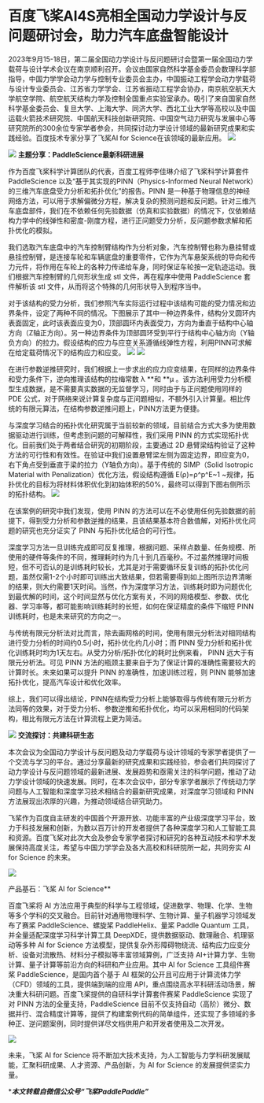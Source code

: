 # 百度飞桨AI4S亮相全国动力学设计与反问题研讨会，助力汽车底盘智能设计

2023年9月15-18日，第二届全国动力学设计与反问题研讨会暨第一届全国动力学载荷与设计学术会议在南京顺利召开。会议由国家自然科学基金委员会数理科学部指导，中国力学学会动力学与控制专业委员会主办，中国振动工程学会动力学载荷与设计专业委员会、江苏省力学学会、江苏省振动工程学会协办，南京航空航天大学航空学院、航空航天结构力学及控制全国重点实验室承办。吸引了来自国家自然科学基金委员会、复旦大学、上海大学、同济大学、西北工业大学等高校以及中国运载火箭技术研究院、中国航天科技创新研究院、中国空气动力研究与发展中心等研究院所的300余位专家学者参会，共同探讨动力学设计领域的最新研究成果和实践经验。百度技术专家分享了飞桨AI for Science在该领域的最新应用。
![](https://pic.imgdb.cn/item/65f122e79f345e8d03c87d28.png)

![](https://pic.imgdb.cn/item/65f122f49f345e8d03c8a493.png)
**主题分享：PaddleScience最新科研进展**

作为百度飞桨科学计算团队的代表，百度工程师李佳琳介绍了飞桨科学计算套件 PaddleScience 以及“基于其实现的PINN（Physics-Informed Neural Network）的三维汽车底盘受力分析和拓扑优化”的报告。PINN 是一种基于物理信息的神经网络方法，可以用于求解偏微分方程，解决复杂的预测问题和反问题。针对三维汽车底盘部件，我们在不依赖任何先验数据（仿真和实验数据）的情况下，仅依赖结构力学中的线弹性和密度-刚度方程，进行正问题受力分析，反问题参数求解和拓扑优化的模拟。

我们选取汽车底盘中的汽车控制臂结构作为分析对象，汽车控制臂也称为悬挂臂或悬挂控制臂，是连接车轮和车辆底盘的重要零件，它作为汽车悬架系统的导向和传力元件，将作用在车轮上的各种力传递给车身，同时保证车轮按一定轨迹运动。我们根据汽车控制臂的几何形状生成 stl 文件，再在程序中使用 PaddleScience 套件解析该 stl 文件，从而将这个特殊的几何形状导入到程序当中。

对于该结构的受力分析，我们参照汽车实际运行过程中该结构可能的受力情况和边界条件，设定了两种不同的情况。下图展示了其中一种边界条件，结构分叉圆环内表面固定，此时该表面应变为0，顶部圆环内表面受力，方向为垂直于结构中心轴方向（Z轴正方向）。另一种边界条件为顶部圆环受到平行于结构中心轴方向（Y轴负方向）的拉力。假设结构的应力与应变关系遵循线弹性方程，利用PINN可求解在给定载荷情况下的结构应力和应变。
![](https://pic.imgdb.cn/item/65f123059f345e8d03c8df1a.png)
![](https://pic.imgdb.cn/item/65f1230f9f345e8d03c900d4.png)

在进行参数逆推研究时，我们根据上一步求出的应力应变结果，在同样的边界条件和受力条件下，逆向推理该结构的拉梅常数 λ **和 **μ 。该方法利用受力分析模型生成数据，是不需要真实数据的无监督学习，同时由于与正问题使用同样的 PDE 公式，对于网络来说计算复杂度与正问题相似，不额外引入计算量。相比传统的有限元算法，在结构参数逆推问题上，PINN方法更为便捷。

与深度学习结合的拓扑优化研究属于当前较新的领域，目前结合方式大多为使用数据驱动进行训练，但考虑到问题的可解释性，我们采用 PINN 的方式实现拓扑优化。目前我们处于两者结合研究的初期阶段，主要通过 2D 悬臂梁结构验证了这种方法的可行性和有效性。在验证中我们设置悬臂梁左侧为固定边界，即应变为0，右下角点受到垂直于梁的拉力（Y轴负方向）。基于传统的 SIMP（Solid Isotropic Material with Penalization）优化方法，假设结构遵循 E(ρ)=ρ^p^E~1 ~规律，拓扑优化的目标为将材料体积优化到初始体积的50%，最终可以得到下图右侧所示的拓扑结构。
![](https://pic.imgdb.cn/item/65f1231d9f345e8d03c92ed4.png)

在该案例的研究中我们发现，使用 PINN 的方法可以在不必使用任何先验数据的前提下，得到受力分析和参数逆推的结果，且该结果基本符合数值解，对拓扑优化问题的研究也充分证实了 PINN 与拓扑优化结合的可行性。

深度学习方法一旦训练完成即可反复推理，根据问题、采样点数量、任务规模、所使用的硬件等条件的不同，推理耗时约为几十到几百毫秒。不过虽然推理时间极短，但不可否认的是训练耗时较长，尤其是对于需要循环反复训练的拓扑优化问题，虽然仅需1-2个小时即可训练出大致结果，但若需要得到如上图所示边界清晰的结果，则大约需要1天时间。当然，作为深度学习方法，训练耗时即为问题优化到最优解的时间，这个时间显然与优化方案有关，不同的网络模型、参数、优化器、学习率等，都可能影响训练耗时的长短，如何在保证精度的条件下缩短 PINN 训练耗时，也是未来研究的方向之一。

与传统有限元分析法对比而言，除去画网格的时间，使用有限元分析法对相同结构进行受力分析的时间约0.5小时，拓扑优化约几小时；而 PINN 受力分析和拓扑优化训练耗时均为1天左右。从受力分析/拓扑优化的耗时比例来看， PINN 远大于有限元分析法。可见 PINN 方法的瓶颈主要来自于为了保证计算的准确性需要较大的计算时长。未来如果可以提升 PINN 的准确性，加速训练过程，则 PINN 能够加速拓扑优化，提高汽车设计和优化效率。

综上，我们可以得出结论，PINN在结构受力分析上能够取得与传统有限元分析方法同等的效果，对于受力分析、参数逆推和拓扑优化，均可以采用相同的代码架构，相比有限元方法在计算流程上更为简洁。

![](https://pic.imgdb.cn/item/65f123399f345e8d03c98e62.png)
**交流探讨：共建科研生态**

本次会议为全国动力学设计与反问题及动力学载荷与设计领域的专家学者提供了一个交流与学习的平台。通过分享最新的研究成果和实践经验，参会者们共同探讨了动力学设计与反问题领域的最新进展、发展趋势和亟需关注的科学问题，推动了动力学设计领域的快速发展。同时，在本次会议中，部分专家学者展示了传统动力学问题与人工智能和深度学习技术相结合的最新研究成果，对深度学习领域和 PINN 方法展现出浓厚的兴趣，为推动领域结合研究助力。

飞桨作为百度自主研发的中国首个开源开放、功能丰富的产业级深度学习平台，致力于科技发展和创新，为数以百万计的开发者提供了各种深度学习和人工智能工具和资源。百度飞桨对此次大会及参会专家学者探讨和研究的各种互动技术和学术发展保持高度关注，希望与中国力学学会及各大高校和科研院所一起，共同夯实 AI for Science 的未来。

![](https://pic.imgdb.cn/item/65f1a1519f345e8d030c8252.png)

产品基石：飞桨 AI for Science**

百度飞桨将 AI 方法应用于典型的科学与工程领域，促进数学、物理、化学、生物等多个学科的交叉融合。目前针对通用物理科学、生物计算、量子机器学习领域发布了赛桨 PaddleScience、螺旋桨 PaddleHelix、量桨 Paddle Quantum 工具，并全量适配深度学习科学计算工具 DeepXDE，提供数据驱动、数理融合、机理驱动等多种 AI for Science 方法模型，提供复杂外形障碍物绕流、结构应力应变分析、设备对流散热、材料分子模拟等丰富领域算例，广泛支持 AI+计算力学、生物计算、量子计算等前沿方向的科研和产业应用。其中 AI for Science 工具组件赛桨 PaddleScience，是国内首个基于 AI 框架的公开且可应用于计算流体力学（CFD）领域的工具，提供端到端的应用 API，重点围绕高水平科研活动场景，解决重大科研问题。百度飞桨提供的自研科学计算套件赛桨 PaddleScience 实现了对 PINN 方法的全量支持，PaddleScience 目前不仅支持自动（高阶）微分、数据并行、混合精度计算等，提供了构建案例代码的简单组件，还实现了多领域的多种正、逆问题案例，同时提供详尽文档供用户和开发者使用及二次开发。

![](https://pic.imgdb.cn/item/65f1a16c9f345e8d030d36fb.png)

未来，飞桨 AI for Science 将不断加大技术支持，为人工智能与力学科研发展赋能，汇聚科研成果、人才资源、产品创新，为 AI for Science 的发展提供坚实力量。

****本文转载自微信公众号“飞桨PaddlePaddle”***


